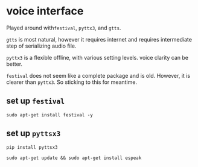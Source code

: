 # voice interface
Played around with`festival`, `pyttx3`, and `gtts`.

`gtts` is most natural, however it requires internet and requires intermediate step of  serializing audio file.

`pyttx3` is a flexible offline, with various setting levels. 
voice clarity can be better.

`festival` does not seem like a complete package and is old. 
However, it is clearer than `pyttx3`. So sticking to this for meantime. 

## set up `festival`
`sudo apt-get install festival -y`
 
## set up `pyttsx3`
 `pip install pyttsx3`
 
 `sudo apt-get update && sudo apt-get install espeak`